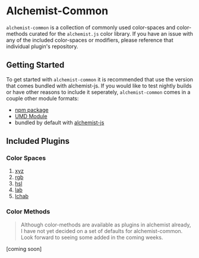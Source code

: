 Alchemist-Common
================

`alchemist-common` is a collection of commonly used color-spaces and color-methods curated
for the `alchemist.js` color library. If you have an issue with any of the included
color-spaces or modifiers, please reference that individual plugin's repository.

Getting Started
---------------
To get started with `alchemist-common` it is recommended that use the version
that comes bundled with alchemist-js. If you would like to test nightly builds
or have other reasons to include it seperately, `alchemist-common` comes in
a couple other module formats:

- [npm package](https://github.com/webdesserts/alchemist-common)
- [UMD Module](/dist/)
- bundled by default with [alchemist-js](https://github.com/webdesserts/alchemist-js)

Included Plugins
----------------

### Color Spaces

1. [xyz](https://github.com/webdesserts/alchemist-xyz)
2. [rgb](https://github.com/webdesserts/alchemist-rgb)
3. [hsl](https://github.com/webdesserts/alchemist-hsl)
4. [lab](https://github.com/webdesserts/alchemist-lab)
4. [lchab](https://github.com/webdesserts/alchemist-lchab)

### Color Methods

> Although color-methods are available as plugins in alchemist already, I have not yet
> decided on a set of defaults for alchemist-common. Look forward to seeing some
> added in the coming weeks.

[coming soon]
